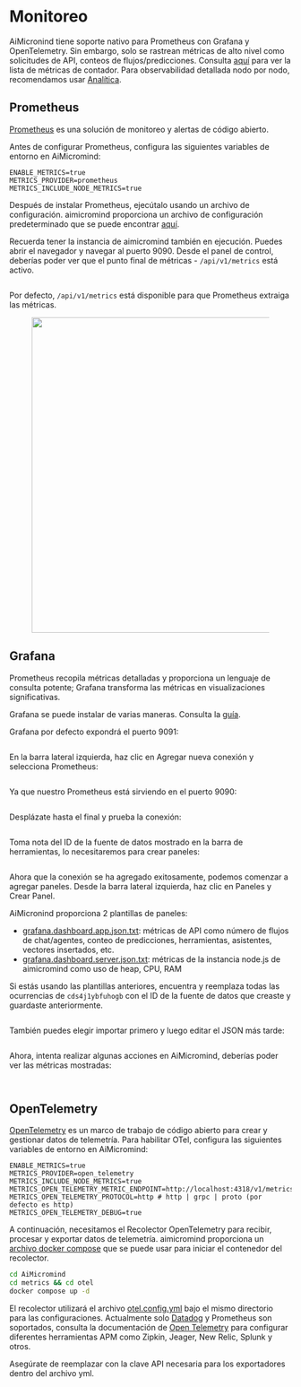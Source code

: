 # Monitoreo

AiMicronind tiene soporte nativo para Prometheus con Grafana y OpenTelemetry. Sin embargo, solo se rastrean métricas de alto nivel como solicitudes de API, conteos de flujos/predicciones. Consulta [aquí](https://github.com/operativestech/AiMicroMind_Platform_2025/blob/main/packages/server/src/Interface.Metrics.ts#L13) para ver la lista de métricas de contador. Para observabilidad detallada nodo por nodo, recomendamos usar [Analítica](analytic.md).

## Prometheus

[Prometheus](https://prometheus.io/) es una solución de monitoreo y alertas de código abierto.

Antes de configurar Prometheus, configura las siguientes variables de entorno en AiMicromind:

```properties
ENABLE_METRICS=true
METRICS_PROVIDER=prometheus
METRICS_INCLUDE_NODE_METRICS=true
```

Después de instalar Prometheus, ejecútalo usando un archivo de configuración. aimicromind proporciona un archivo de configuración predeterminado que se puede encontrar [aquí](https://github.com/operativestech/AiMicroMind_Platform_2025/blob/main/metrics/prometheus/prometheus.config.yml).

Recuerda tener la instancia de aimicromind también en ejecución. Puedes abrir el navegador y navegar al puerto 9090. Desde el panel de control, deberías poder ver que el punto final de métricas - `/api/v1/metrics` está activo.

<figure><img src="../.gitbook/assets/image (178).png" alt=""><figcaption></figcaption></figure>

Por defecto, `/api/v1/metrics` está disponible para que Prometheus extraiga las métricas.

<figure><img src="../.gitbook/assets/image (177).png" alt="" width="563"><figcaption></figcaption></figure>

## Grafana

Prometheus recopila métricas detalladas y proporciona un lenguaje de consulta potente; Grafana transforma las métricas en visualizaciones significativas.

Grafana se puede instalar de varias maneras. Consulta la [guía](https://grafana.com/docs/grafana/latest/setup-grafana/installation/).

Grafana por defecto expondrá el puerto 9091:

<figure><img src="../.gitbook/assets/image (179).png" alt=""><figcaption></figcaption></figure>

En la barra lateral izquierda, haz clic en Agregar nueva conexión y selecciona Prometheus:

<figure><img src="../.gitbook/assets/image (180).png" alt=""><figcaption></figcaption></figure>

Ya que nuestro Prometheus está sirviendo en el puerto 9090:

<figure><img src="../.gitbook/assets/image (181).png" alt=""><figcaption></figcaption></figure>

Desplázate hasta el final y prueba la conexión:

<figure><img src="../.gitbook/assets/image (182).png" alt=""><figcaption></figcaption></figure>

Toma nota del ID de la fuente de datos mostrado en la barra de herramientas, lo necesitaremos para crear paneles:

<figure><img src="../.gitbook/assets/image (184).png" alt=""><figcaption></figcaption></figure>

Ahora que la conexión se ha agregado exitosamente, podemos comenzar a agregar paneles. Desde la barra lateral izquierda, haz clic en Paneles y Crear Panel.

AiMicronind proporciona 2 plantillas de paneles:

* [grafana.dashboard.app.json.txt](https://github.com/operativestech/AiMicroMind_Platform_2025/blob/main/metrics/grafana/grafana.dashboard.app.json.txt): métricas de API como número de flujos de chat/agentes, conteo de predicciones, herramientas, asistentes, vectores insertados, etc.
* [grafana.dashboard.server.json.txt](https://github.com/operativestech/AiMicroMind_Platform_2025/blob/main/metrics/grafana/grafana.dashboard.server.json.txt): métricas de la instancia node.js de aimicromind como uso de heap, CPU, RAM

Si estás usando las plantillas anteriores, encuentra y reemplaza todas las ocurrencias de `cds4j1ybfuhogb` con el ID de la fuente de datos que creaste y guardaste anteriormente.

<figure><img src="../.gitbook/assets/image (183).png" alt=""><figcaption></figcaption></figure>

También puedes elegir importar primero y luego editar el JSON más tarde:

<figure><img src="../.gitbook/assets/image (185).png" alt=""><figcaption></figcaption></figure>

Ahora, intenta realizar algunas acciones en AiMicromind, deberías poder ver las métricas mostradas:

<figure><img src="../.gitbook/assets/image (186).png" alt=""><figcaption></figcaption></figure>

<figure><img src="../.gitbook/assets/image (187).png" alt=""><figcaption></figcaption></figure>

## OpenTelemetry

[OpenTelemetry](https://opentelemetry.io/) es un marco de trabajo de código abierto para crear y gestionar datos de telemetría. Para habilitar OTel, configura las siguientes variables de entorno en AiMicromind:

```properties
ENABLE_METRICS=true
METRICS_PROVIDER=open_telemetry
METRICS_INCLUDE_NODE_METRICS=true
METRICS_OPEN_TELEMETRY_METRIC_ENDPOINT=http://localhost:4318/v1/metrics
METRICS_OPEN_TELEMETRY_PROTOCOL=http # http | grpc | proto (por defecto es http)
METRICS_OPEN_TELEMETRY_DEBUG=true
```

A continuación, necesitamos el Recolector OpenTelemetry para recibir, procesar y exportar datos de telemetría. aimicromind proporciona un [archivo docker compose](https://github.com/operativestech/AiMicroMind_Platform_2025/blob/main/metrics/otel/compose.yaml) que se puede usar para iniciar el contenedor del recolector.

```bash
cd AiMicromind
cd metrics && cd otel
docker compose up -d
```

El recolector utilizará el archivo [otel.config.yml](https://github.com/operativestech/AiMicroMind_Platform_2025/blob/main/metrics/otel/otel.config.yml) bajo el mismo directorio para las configuraciones. Actualmente solo [Datadog](https://www.datadoghq.com/) y Prometheus son soportados, consulta la documentación de [Open Telemetry](https://opentelemetry.io/) para configurar diferentes herramientas APM como Zipkin, Jeager, New Relic, Splunk y otros.

Asegúrate de reemplazar con la clave API necesaria para los exportadores dentro del archivo yml.


